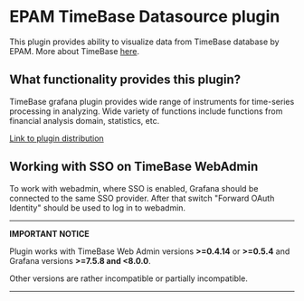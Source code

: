 # EPAM TimeBase Datasource plugin

This plugin provides ability to visualize data from TimeBase database by EPAM. More about TimeBase [here](https://kb.stage.shiftmarketsdev.com/).

## What functionality provides this plugin?
TimeBase grafana plugin provides wide range of instruments for time-series processing in analyzing. Wide variety of functions 
include functions from financial analysis domain, statistics, etc. 

[Link to plugin distribution](https://deltix-installers.s3.eu-west-3.amazonaws.com/grafana/epam-timebase-datasource-1.0.1.zip)

## Working with SSO on TimeBase WebAdmin

To work with webadmin, where SSO is enabled, Grafana should be connected to the same SSO
provider. After that switch "Forward OAuth Identity" should be used to log in to webadmin.

---
**IMPORTANT NOTICE**

Plugin works with TimeBase Web Admin versions __>=0.4.14__ or __>=0.5.4__ and Grafana versions __>=7.5.8 and <8.0.0__.

Other versions are rather incompatible or partially incompatible.

---
